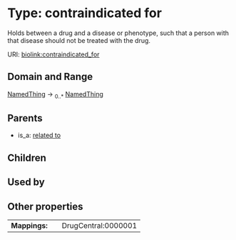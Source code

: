 
# Type: contraindicated for


Holds between a drug and a disease or phenotype, such that a person with that disease should not be treated with the drug.

URI: [biolink:contraindicated_for](https://w3id.org/biolink/vocab/contraindicated_for)


## Domain and Range

[NamedThing](NamedThing.md) ->  <sub>0..*</sub> [NamedThing](NamedThing.md)

## Parents

 *  is_a: [related to](related_to.md)

## Children


## Used by


## Other properties

|  |  |  |
| --- | --- | --- |
| **Mappings:** | | DrugCentral:0000001 |

